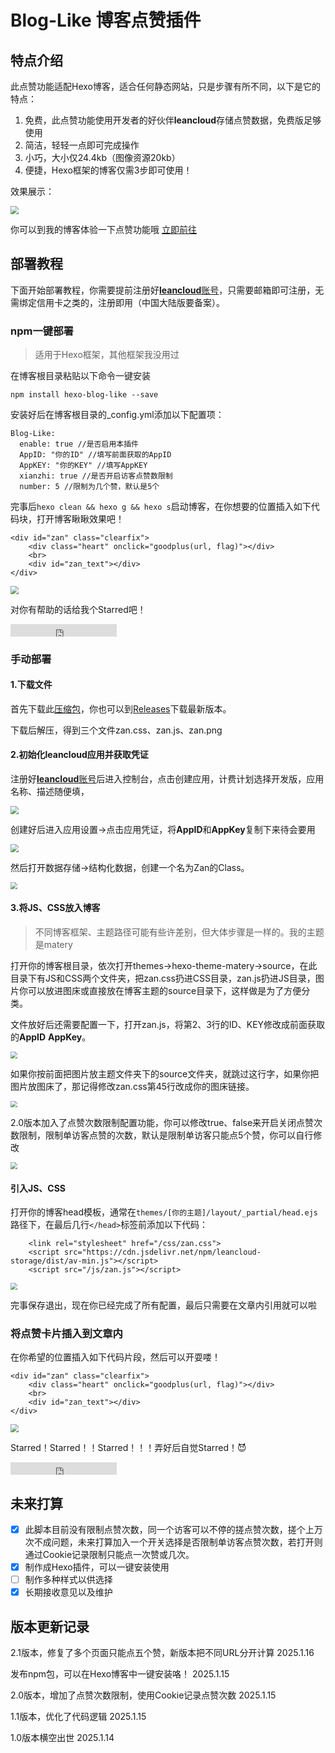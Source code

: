 # Blog-Like 博客点赞插件

## 特点介绍

此点赞功能适配Hexo博客，适合任何静态网站，只是步骤有所不同，以下是它的特点：

1. 免费，此点赞功能使用开发者的好伙伴**leancloud**存储点赞数据，免费版足够使用
2. 简洁，轻轻一点即可完成操作
3. 小巧，大小仅24.4kb（图像资源20kb）
4. 便捷，Hexo框架的博客仅需3步即可使用！

效果展示：

<img src="/images/效果展示.png" style="zoom:80%;" />

你可以到我的博客体验一下点赞功能哦 [立即前往](https://100713.xyz/%E7%BD%91%E7%AB%99%E7%BB%B4%E6%8A%A4/Hexo%E5%8D%9A%E5%AE%A2%E5%8A%A0%E5%85%A5%E7%82%B9%E8%B5%9E%E5%8A%9F%E8%83%BD)

## 部署教程

下面开始部署教程，你需要提前注册好[**leancloud**账号](https://www.leancloud.com/)，只需要邮箱即可注册，无需绑定信用卡之类的，注册即用（中国大陆版要备案）。

### npm一键部署

> 适用于Hexo框架，其他框架我没用过

在博客根目录粘贴以下命令一键安装

```
npm install hexo-blog-like --save
```

安装好后在博客根目录的_config.yml添加以下配置项：

```
Blog-Like:
  enable: true //是否启用本插件
  AppID: "你的ID" //填写前面获取的AppID
  AppKEY: "你的KEY" //填写AppKEY
  xianzhi: true //是否开启访客点赞数限制
  number: 5 //限制为几个赞，默认是5个
```

完事后`hexo clean && hexo g && hexo s`启动博客，在你想要的位置插入如下代码块，打开博客瞅瞅效果吧！

```
<div id="zan" class="clearfix">
    <div class="heart" onclick="goodplus(url, flag)"></div>
    <br>
    <div id="zan_text"></div>
</div>
```

<img src="/images/效果展示.png" style="zoom:80%;" />

对你有帮助的话给我个Starred吧！

<iframe
    src="https://ghbtns.com/github-btn.html?user=2010HCY&repo=Blog-Like&type=star&count=true"
    width="170"
    height="20"
    title="GitHub"
    style="border: none;">
</iframe>

### 手动部署

#### 1.下载文件

首先下载此[压缩包](https://github.com/2010HCY/Blog-Like/releases/download/1.0/Blog-Like.7z)，你也可以到[Releases](https://github.com/2010HCY/Blog-Like/releases)下载最新版本。

下载后解压，得到三个文件zan.css、zan.js、zan.png

#### 2.初始化leancloud应用并获取凭证

注册好[**leancloud**账号](https://www.leancloud.com/)后进入控制台，点击创建应用，计费计划选择开发版，应用名称、描述随便填，

<img src="/images/创建应用.png" style="zoom:80%;" />

创建好后进入应用设置→点击应用凭证，将**AppID**和**AppKey**复制下来待会要用

<img src="/images/获取应用凭证.png" style="zoom:80%;" />

然后打开数据存储→结构化数据，创建一个名为Zan的Class。

<img src="/images/创建Class.png" style="zoom:70%;" />

#### 3.将JS、CSS放入博客

> 不同博客框架、主题路径可能有些许差别，但大体步骤是一样的。我的主题是matery

打开你的博客根目录，依次打开themes→hexo-theme-matery→source，在此目录下有JS和CSS两个文件夹，把zan.css扔进CSS目录，zan.js扔进JS目录，图片你可以放进图床或直接放在博客主题的source目录下，这样做是为了方便分类。

文件放好后还需要配置一下，打开zan.js，将第2、3行的ID、KEY修改成前面获取的**AppID** **AppKey**。

<img src="/images/JS配置.png" style="zoom:67%;" />

如果你按前面把图片放主题文件夹下的source文件夹，就跳过这行字，如果你把图片放图床了，那记得修改zan.css第45行改成你的图床链接。

<img src="/images/CSS修改.png" style="zoom:67%;" />

2.0版本加入了点赞次数限制配置功能，你可以修改true、false来开启关闭点赞次数限制，限制单访客点赞的次数，默认是限制单访客只能点5个赞，你可以自行修改

<img src="/images/点赞次数限制.png" style="zoom:67%;" />

#### 引入JS、CSS

打开你的博客head模板，通常在`themes/[你的主题]/layout/_partial/head.ejs`路径下，在最后几行`</head>`标签前添加以下代码：

```
    <link rel="stylesheet" href="/css/zan.css">
    <script src="https://cdn.jsdelivr.net/npm/leancloud-storage/dist/av-min.js"></script>
    <script src="/js/zan.js"></script>
```

<img src="/images/引入JS、CSS.png" style="zoom:67%;" />

完事保存退出，现在你已经完成了所有配置，最后只需要在文章内引用就可以啦

### 将点赞卡片插入到文章内

在你希望的位置插入如下代码片段，然后可以开耍喽！

```
<div id="zan" class="clearfix">
    <div class="heart" onclick="goodplus(url, flag)"></div>
    <br>
    <div id="zan_text"></div>
</div>
```

<img src="/images/效果展示.png" style="zoom:80%;" />

Starred！Starred！！Starred！！！弄好后自觉Starred！😈
<iframe src="https://ghbtns.com/github-btn.html?user=2010HCY&repo=Blog-Like&type=star&count=true"
    frameborder="0"
    scrolling="0"
    width="170"
    height="20"
    title="GitHub">
</iframe>

## 未来打算

- [x] 此脚本目前没有限制点赞次数，同一个访客可以不停的搓点赞次数，搓个上万次不成问题，未来打算加入一个开关选择是否限制单访客点赞次数，若打开则通过Cookie记录限制只能点一次赞或几次。
- [x] 制作成Hexo插件，可以一键安装使用
- [ ] 制作多种样式以供选择
- [x] 长期接收意见以及维护

## 版本更新记录


2.1版本，修复了多个页面只能点五个赞，新版本把不同URL分开计算 2025.1.16

发布npm包，可以在Hexo博客中一键安装咯！ 2025.1.15

2.0版本，增加了点赞次数限制，使用Cookie记录点赞次数 2025.1.15

1.1版本，优化了代码逻辑 2025.1.15

1.0版本横空出世 2025.1.14